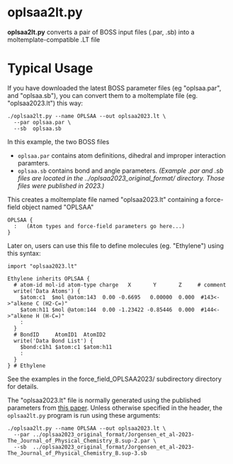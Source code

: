 oplsaa2lt.py
==========================

**oplsaa2lt.py** converts a pair of BOSS input files (.par, .sb) into a moltemplate-compatible .LT file

# Typical Usage
If you have downloaded the latest BOSS parameter files
(eg "oplsaa.par", and "oplsaa.sb"),
you can convert them to a moltemplate file (eg. "oplsaa2023.lt") this way:
```
./oplsaa2lt.py --name OPLSAA --out oplsaa2023.lt \
  --par oplsaa.par \
  --sb  oplsaa.sb
```
In this example, the two BOSS files
- `oplsaa.par` contains atom definitions, dihedral and improper interaction paramters.
- `oplsaa.sb` contains bond and angle parameters.
*(Example .par and .sb files are located in the ../oplsaa2023_original_format/ directory.  Those files were published in 2023.)*

This creates a moltemplate file named "oplsaa2023.lt" containing a force-field object named "OPLSAA"
```
OPLSAA {
  :   (Atom types and force-field parameters go here...)
}
```
Later on, users can use this file to define molecules (eg. "Ethylene")
using this syntax:
```
import "oplsaa2023.lt"

Ethylene inherits OPLSAA {
  # atom-id mol-id atom-type charge   X       Y       Z     # comment
  write('Data Atoms') {
    $atom:c1  $mol @atom:143  0.00 -0.6695   0.00000  0.000  #143<->"alkene C (H2-C=)"
    $atom:h11 $mol @atom:144  0.00 -1.23422 -0.85446  0.000  #144<->"alkene H (H-C=)"
    :
  }
  # BondID     AtomID1  AtomID2
  write('Data Bond List') {
    $bond:c1h1 $atom:c1 $atom:h11
    :
  }
} # Ethylene
```
See the examples in the force_field_OPLSAA2023/ subdirectory directory for details.


The "oplsaa2023.lt" file is normally generated using the published parameters from [this paper](https://pubs.acs.org/doi/suppl/10.1021/acs.jpcb.3c06602).  Unless otherwise specified in the header, the `oplsaa2lt.py` program is run using these arguments:
```
./oplsaa2lt.py --name OPLSAA --out oplsaa2023.lt \
  --par ../oplsaa2023_original_format/Jorgensen_et_al-2023-The_Journal_of_Physical_Chemistry_B.sup-2.par \
  --sb  ../oplsaa2023_original_format/Jorgensen_et_al-2023-The_Journal_of_Physical_Chemistry_B.sup-3.sb
```
